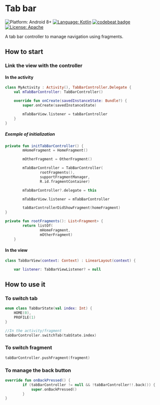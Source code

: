 # Tab bar

![Platform: Android 8+](https://img.shields.io/badge/platform-Android-68b846.svg?style=flat)
[![Language: Kotlin](https://img.shields.io/badge/language-kotlin-7963FE.svg?style=flat)](https://kotlinlang.org)
[![codebeat badge](https://codebeat.co/badges/2a5a83a4-0890-4386-af7a-325d50749e13)](https://codebeat.co/projects/github-com-pafgz-tabbar-master)
[![License: Apache](http://img.shields.io/badge/license-Apache_License_2.0-blue.svg?style=flat)](https://github.com/Pafgz/Tabbar/blob/master/LICENSE)

A tab bar controller to manage navigation using fragments.

## How to start

### Link the view with the controller
#### In the activity

```kotlin
class MyActivity : Activity(), TabBarController.Delegate {  
    val mTabBarController: TabBarController()

    override fun onCreate(savedInstanceState: Bundle?) {
        super.onCreate(savedInstanceState)

        mTabBarView.listener = tabBarController
    }
}
```
##### Exemple of initialization
```kotlin
private fun initTabBarController() {
        mHomeFragment = HomeFragment()

        mOtherFragment = OtherFragment()

        mTabBarController = TabBarController(
                rootFragments(),
                supportFragmentManager,
                R.id.fragmentContainer)

        mTabBarController?.delegate = this

        mTabBarView.listener = mTabBarController

        tabBarControllerDidShowFragment(homeFragment)
}

private fun rootFragments(): List<Fragment> {
        return listOf(
                mHomeFragment,
                mOtherFragment)
    }
```

#### In the view
```kotlin
class TabBarView(context: Context) : LinearLayout(context) {

    var listener: TabBarViewListener? = null
```

## How to use it

### To switch tab
```kotlin
enum class TabBarState(val index: Int) {
    HOME(0),
    PROFILE(1)
}

//In the activity/fragment
tabBarController.switchTab(tabState.index)
```

### To switch fragment
```kotlin
tabBarController.pushFragment(fragment)
```


### To manage the back button
```kotlin
override fun onBackPressed() {
        if (tabBarController != null && !tabBarController!!.back()) {
            super.onBackPressed()
        }
}
```

